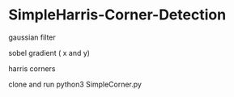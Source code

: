 # SimpleHarris-Corner-Detection

gaussian filter 

sobel gradient ( x and y)

harris corners

clone and run python3 SimpleCorner.py

